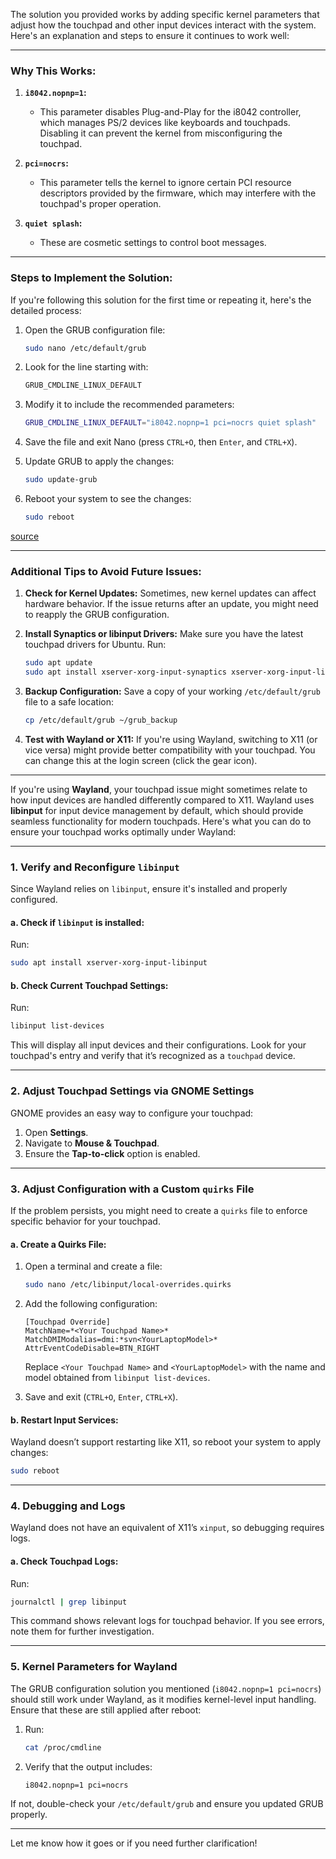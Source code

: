The solution you provided works by adding specific kernel parameters that adjust how the touchpad and other input devices interact with the system. Here's an explanation and steps to ensure it continues to work well:

---

### Why This Works:
1. **`i8042.nopnp=1`:**
   - This parameter disables Plug-and-Play for the i8042 controller, which manages PS/2 devices like keyboards and touchpads. Disabling it can prevent the kernel from misconfiguring the touchpad.

2. **`pci=nocrs`:**
   - This parameter tells the kernel to ignore certain PCI resource descriptors provided by the firmware, which may interfere with the touchpad's proper operation.

3. **`quiet splash`:**
   - These are cosmetic settings to control boot messages.

---

### Steps to Implement the Solution:
If you're following this solution for the first time or repeating it, here's the detailed process:

1. Open the GRUB configuration file:
   ```bash
   sudo nano /etc/default/grub
   ```

2. Look for the line starting with:
   ```bash
   GRUB_CMDLINE_LINUX_DEFAULT
   ```

3. Modify it to include the recommended parameters:
   ```bash
   GRUB_CMDLINE_LINUX_DEFAULT="i8042.nopnp=1 pci=nocrs quiet splash"
   ```

4. Save the file and exit Nano (press `CTRL+O`, then `Enter`, and `CTRL+X`).

5. Update GRUB to apply the changes:
   ```bash
   sudo update-grub
   ```

6. Reboot your system to see the changes:
   ```bash
   sudo reboot
   ```
[source](https://askubuntu.com/questions/1246978/lenovo-touchpad-issue-20-04)

---

### Additional Tips to Avoid Future Issues:
1. **Check for Kernel Updates:**
   Sometimes, new kernel updates can affect hardware behavior. If the issue returns after an update, you might need to reapply the GRUB configuration.

2. **Install Synaptics or libinput Drivers:**
   Make sure you have the latest touchpad drivers for Ubuntu. Run:
   ```bash
   sudo apt update
   sudo apt install xserver-xorg-input-synaptics xserver-xorg-input-libinput
   ```

3. **Backup Configuration:**
   Save a copy of your working `/etc/default/grub` file to a safe location:
   ```bash
   cp /etc/default/grub ~/grub_backup
   ```

4. **Test with Wayland or X11:**
   If you're using Wayland, switching to X11 (or vice versa) might provide better compatibility with your touchpad. You can change this at the login screen (click the gear icon).

---

If you're using **Wayland**, your touchpad issue might sometimes relate to how input devices are handled differently compared to X11. Wayland uses **libinput** for input device management by default, which should provide seamless functionality for modern touchpads. Here's what you can do to ensure your touchpad works optimally under Wayland:

---

### 1. Verify and Reconfigure `libinput`
Since Wayland relies on `libinput`, ensure it's installed and properly configured.

#### a. Check if `libinput` is installed:
Run:
```bash
sudo apt install xserver-xorg-input-libinput
```

#### b. Check Current Touchpad Settings:
Run:
```bash
libinput list-devices
```
This will display all input devices and their configurations. Look for your touchpad's entry and verify that it’s recognized as a `touchpad` device.

---

### 2. Adjust Touchpad Settings via GNOME Settings
GNOME provides an easy way to configure your touchpad:

1. Open **Settings**.
2. Navigate to **Mouse & Touchpad**.
3. Ensure the **Tap-to-click** option is enabled.

---

### 3. Adjust Configuration with a Custom `quirks` File
If the problem persists, you might need to create a `quirks` file to enforce specific behavior for your touchpad.

#### a. Create a Quirks File:
1. Open a terminal and create a file:
   ```bash
   sudo nano /etc/libinput/local-overrides.quirks
   ```

2. Add the following configuration:
   ```text
   [Touchpad Override]
   MatchName=*<Your Touchpad Name>*
   MatchDMIModalias=dmi:*svn<YourLaptopModel>*
   AttrEventCodeDisable=BTN_RIGHT
   ```

   Replace `<Your Touchpad Name>` and `<YourLaptopModel>` with the name and model obtained from `libinput list-devices`.

3. Save and exit (`CTRL+O`, `Enter`, `CTRL+X`).

#### b. Restart Input Services:
Wayland doesn’t support restarting like X11, so reboot your system to apply changes:
```bash
sudo reboot
```

---

### 4. Debugging and Logs
Wayland does not have an equivalent of X11’s `xinput`, so debugging requires logs.

#### a. Check Touchpad Logs:
Run:
```bash
journalctl | grep libinput
```
This command shows relevant logs for touchpad behavior. If you see errors, note them for further investigation.

---

### 5. Kernel Parameters for Wayland
The GRUB configuration solution you mentioned (`i8042.nopnp=1 pci=nocrs`) should still work under Wayland, as it modifies kernel-level input handling. Ensure that these are still applied after reboot:
1. Run:
   ```bash
   cat /proc/cmdline
   ```
2. Verify that the output includes:
   ```
   i8042.nopnp=1 pci=nocrs
   ```

If not, double-check your `/etc/default/grub` and ensure you updated GRUB properly.

---

Let me know how it goes or if you need further clarification!

